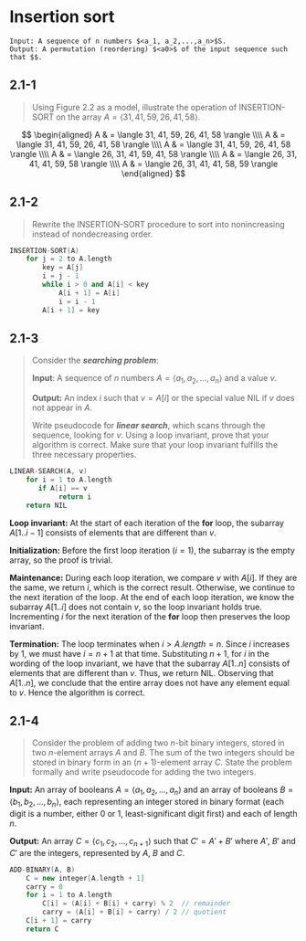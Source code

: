 # Insertion sort
```
Input: A sequence of n numbers $<a_1, a_2,...,a_n>$S.
Output: A permutation (reordering) $<a0>$ of the input sequence such that $$.
```
## 2.1-1

> Using Figure 2.2 as a model, illustrate the operation of $\text{INSERTION-SORT}$ on the array $A = \langle 31, 41, 59, 26, 41, 58 \rangle$.

$$
\begin{aligned}
A & = \langle 31, 41, 59, 26, 41, 58 \rangle \\\\
A & = \langle 31, 41, 59, 26, 41, 58 \rangle \\\\
A & = \langle 31, 41, 59, 26, 41, 58 \rangle \\\\
A & = \langle 26, 31, 41, 59, 41, 58 \rangle \\\\
A & = \langle 26, 31, 41, 41, 59, 58 \rangle \\\\
A & = \langle 26, 31, 41, 41, 58, 59 \rangle
\end{aligned}
$$

## 2.1-2

> Rewrite the $\text{INSERTION-SORT}$ procedure to sort into nonincreasing instead of nondecreasing order.

```cpp
INSERTION-SORT(A)
    for j = 2 to A.length
        key = A[j]
        i = j - 1
        while i > 0 and A[i] < key
            A[i + 1] = A[i]
            i = i - 1
        A[i + 1] = key
```

## 2.1-3

> Consider the **_searching problem_**:
>
> **Input**: A sequence of $n$ numbers $A = \langle a_1, a_2, \ldots, a_n \rangle$ and a value $v$.
>
> **Output:** An index $i$ such that $v = A[i]$ or the special value $\text{NIL}$ if $v$ does not appear in $A$.
>
> Write pseudocode for **_linear search_**, which scans through the sequence, looking for $v$. Using a loop invariant, prove that your algorithm is correct. Make sure that your loop invariant fulfills the three necessary properties.

```cpp
LINEAR-SEARCH(A, v)
    for i = 1 to A.length
       if A[i] == v
            return i
    return NIL
```

**Loop invariant:** At the start of each iteration of the **for** loop, the subarray $A[1..i - 1]$ consists of elements that are different than $v$.

**Initialization:** Before the first loop iteration ($i = 1$), the subarray is the empty array, so the proof is trivial.

**Maintenance:** During each loop iteration, we compare $v$ with $A[i]$. If they are the same, we return $i$, which is the correct result. Otherwise, we continue to the next iteration of the loop. At the end of each loop iteration, we know the subarray $A[1..i]$ does not contain $v$, so the loop invariant holds true. Incrementing $i$ for the next iteration of the **for** loop then preserves the loop invariant.

**Termination:** The loop terminates when $i > A.length = n$. Since $i$ increases by $1$, we must have $i = n + 1$ at that time. Substituting $n + 1$, for $i$ in the wording of the loop invariant, we have that the subarray $A[1..n]$ consists of elements that are different than $v$. Thus, we return $\text{NIL}$. Observing that $A[1..n]$, we conclude that the entire array does not have any element equal to $v$. Hence the algorithm is correct.

## 2.1-4

> Consider the problem of adding two $n$-bit binary integers, stored in two $n$-element arrays $A$ and $B$. The sum of the two integers should be stored in binary form in an $(n + 1)$-element array $C$. State the problem formally and write pseudocode for adding the two integers.

**Input:** An array of booleans $A = \langle a_1, a_2, \ldots, a_n \rangle$ and an array of booleans $B = \langle b_1, b_2, \ldots, b_n \rangle$, each representing an integer stored in binary format (each digit is a number, either $0$ or $1$, least-significant digit first) and each of length $n$.

**Output:** An array $C = \langle c_1, c_2, \ldots, c_{n + 1} \rangle$ such that $C' = A' + B'$ where $A'$, $B'$ and $C'$ are the integers, represented by $A$, $B$ and $C$.

```cpp
ADD-BINARY(A, B)
    C = new integer[A.length + 1]
    carry = 0
    for i = 1 to A.length
        C[i] = (A[i] + B[i] + carry) % 2  // remainder
        carry = (A[i] + B[i] + carry) / 2 // quotient
    C[i + 1] = carry
    return C
```

